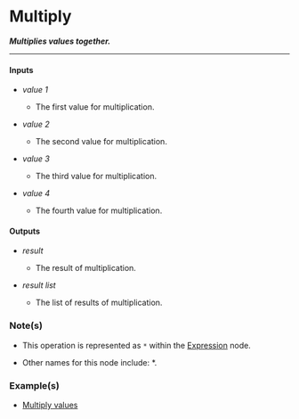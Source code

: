 # Multiply

**_Multiplies values together._**

---


#### Inputs

* _value 1_

  * The first value for multiplication.

* _value 2_

  * The second value for multiplication.

* _value 3_

  * The third value for multiplication.

* _value 4_

  * The fourth value for multiplication.


#### Outputs

* _result_

  * The result of multiplication.

* _result list_

  * The list of results of multiplication.


### Note(s)

* This operation is represented as `*` within the [Expression](/nodes/ExpressionParser/documentation.md) node.

* Other names for this node include: *.


### Example(s)

* <a href="https://creator.trimble.com/graph?assetURI=whp:b5c6cc42-8635-4980-ae4b-b1aa931bb7b6&version=latest" target="_blank">Multiply values</a>
